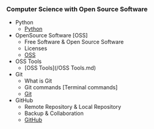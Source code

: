 ### Computer Science with Open Source Software

- Python
  - [Python](/Python.md)
- OpenSource Software [OSS]
  - Free Software & Open Source Software
  - Licenses
  - [OSS](/OSS.md)
- OSS Tools
  - [OSS Tools](/OSS Tools.md)
- Git
  - What is Git 
  - Git commands [Terminal commands]
  - [Git](/Git.md)
- GitHub
  - Remote Repository & Local Repository
  - Backup & Collaboration
  - [GitHub](/GitHub.md)